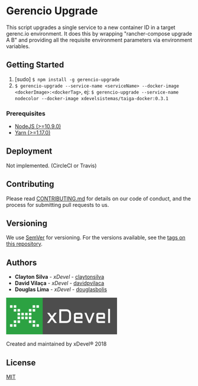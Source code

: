 # Gerencio Upgrade

This script upgrades a single service to a new container ID in a target gerenc.io environment. It does this by wrapping "rancher-compose upgrade A B" and providing all the requisite environment parameters via environment variables.

## Getting Started

1. [sudo] `$ npm install -g gerencio-upgrade`
2. `$ gerencio-upgrade --service-name <serviceName> --docker-image <dockerImage>:<dockerTag>`, ej: `$ gerencio-upgrade --service-name nodecolor --docker-image xdevelsistemas/taiga-docker:0.3.1`

### Prerequisites

* [NodeJS (>=10.9.0)](https://nodejs.org/en/)
* [Yarn (>=1.17.0)](https://yarnpkg.com/en)

## Deployment

Not implemented. (CircleCI or Travis)

## Contributing

Please read [CONTRIBUTING.md](CONTRIBUTING.md) for details on our code of conduct, and the process for submitting pull requests to us.

## Versioning

We use [SemVer](http://semver.org/) for versioning. For the versions available, see the [tags on this repository](https://github.com/gerencio/gerencio-upgrade-v3/tags). 

## Authors

* **Clayton Silva** - *xDevel* - [claytonsilva](https://github.com/claytonsilva)
* **David Vilaça** - *xDevel* - [davidpvilaca](https://github.com/davidpvilaca)
* **Douglas Lima** - *xDevel* - [douglasbolis](https://github.com/douglasbolis)

[![xDevel](https://github.com/gerencio/gerencio-upgrade-v3/blob/develop/xdevel.png)](http://xdevel.com.br)

Created and maintained by xDevel® 2018

## License

[MIT](LICENSE)
